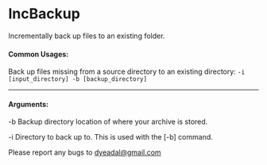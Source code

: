 # IncBackup
Incrementally back up files to an existing folder.

#### Common Usages:
Back up files missing from a source directory to an existing directory: 
`-i [input_directory] -b [backup_directory]`

---

#### Arguments:
-b      Backup directory location of where your archive is stored.

-i      Directory to back up to. This is used with the [-b] command.

Please report any bugs to dyeadal@gmail.com
